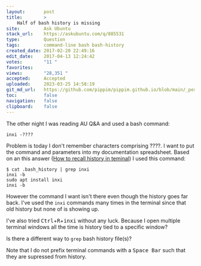 ```yaml
---
layout:       post
title:        >
    Half of bash history is missing
site:         Ask Ubuntu
stack_url:    https://askubuntu.com/q/885531
type:         Question
tags:         command-line bash bash-history
created_date: 2017-02-20 22:49:16
edit_date:    2017-04-13 12:24:42
votes:        "11 "
favorites:    
views:        "28,351 "
accepted:     Accepted
uploaded:     2023-03-25 14:58:19
git_md_url:   https://github.com/pippim/pippim.github.io/blob/main/_posts/2017/2017-02-20-Half-of-bash-history-is-missing.md
toc:          false
navigation:   false
clipboard:    false
---
```


The other night I was reading AU Q&A and used a bash command:

``` 
inxi -????
```

Problem is today I don't remember characters comprising ????. I want to put the command and parameters into my documentation spreadsheet. Based on an this answer ([How to recall history in teminal][1]) I used this command:

``` 
$ cat .bash_history | grep inxi
inxi -b
sudo apt install inxi
inxi -b
```

However the command I want isn't there even though the history goes far back. I've used the `inxi` commands many times in the terminal since that old history but none of is showing up.

I've also tried <kbd>Ctrl</kbd>+<kbd>R</kbd>+<kbd>inxi</kbd> without any luck. Because I open multiple terminal windows all the time is history tied to a specific window?

Is there a different way to `grep` bash history file(s)? 

Note that I do not prefix terminal commands with a <kbd>Space Bar</kbd> such that they are supressed from history.


  [1]: https://askubuntu.com/questions/44044/how-to-recall-history-in-teminal/44047#44047
